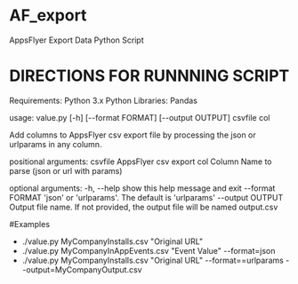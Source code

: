 # AF_export 
AppsFlyer Export Data Python Script

DIRECTIONS FOR RUNNNING SCRIPT
==============================
Requirements: 
Python 3.x
Python Libraries:
Pandas


usage: value.py [-h] [--format FORMAT] [--output OUTPUT] csvfile col

Add columns to AppsFlyer csv export file by processing the json or urlparams
in any column.

positional arguments:
  csvfile          AppsFlyer csv export
  col              Column Name to parse (json or url with params)

optional arguments:
  -h, --help       show this help message and exit
  --format FORMAT  'json' or 'urlparams'. The default is 'urlparams'
  --output OUTPUT  Output file name. If not provided, the output file will be
                   named output.csv

#Examples
- ./value.py MyCompanyInstalls.csv "Original URL"
- ./value.py MyCompanyInAppEvents.csv "Event Value" --format=json
- ./value.py MyCompanyInstalls.csv "Original URL" --format==urlparams
--output=MyCompanyOutput.csv

